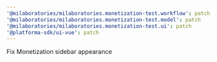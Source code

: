 ```yaml
---
'@milaboratories/milaboratories.monetization-test.workflow': patch
'@milaboratories/milaboratories.monetization-test.model': patch
'@milaboratories/milaboratories.monetization-test.ui': patch
'@platforma-sdk/ui-vue': patch
---
```


Fix Monetization sidebar appearance
